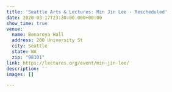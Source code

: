 ```yaml
---
title: 'Seattle Arts & Lectures: Min Jin Lee - Rescheduled'
date: 2020-03-17T23:30:00.000+00:00
show_time: true
venue:
  name: Benaroya Hall
  address: 200 University St
  city: Seattle
  state: WA
  zip: "98101"
link: https://lectures.org/event/min-jin-lee/
description: ''
images: []

---
```

